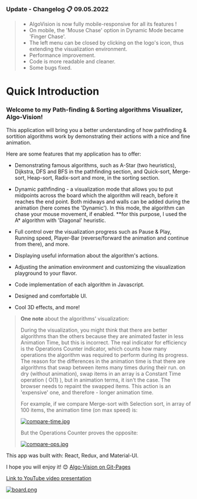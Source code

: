 ### Update - Changelog :clipboard: 09.05.2022

> - AlgoVision is now fully mobile-responsive for all its features !
> - On mobile, the 'Mouse Chase' option in Dynamic Mode became 'Finger Chase'.
> - The left menu can be closed by clicking on the logo's icon, thus extending the visualization environment.
> - Performance improvement.
> - Code is more readable and cleaner.
> - Some bugs fixed.

# Quick Introduction

### Welcome to my Path-finding & Sorting algorithms Visualizer, **Algo-Vision**!

This application will bring you a better understanding of how pathfinding & sortition algorithms work by
demonstrating their actions with a nice and fine animation.

Here are some features that my application has to offer:

- Demonstrating famous algorithms, such as A-Star (two heuristics), Dijkstra, DFS and BFS in the pathfinding section,
  and Quick-sort, Merge-sort, Heap-sort, Radix-sort and more, in the sorting section.

- Dynamic pathfinding - a visualization mode that allows you to put midpoints across the board which the
  algorithm will reach, before it reaches the end point. Both midways and walls can be added during the animation (here comes the 'Dynamic').
  In this mode, the algorithm can chase your mouse movement, if enabled.
  \*\*for this purpose, I used the A\* algorithm with 'Diagonal' heuristic.

- Full control over the visualization progress such as Pause & Play, Running speed, Player-Bar (reverse/forward the animation and continue from there), and more.

- Displaying useful information about the algorithm's actions.

- Adjusting the animation environment and customizing the visualization playground to your flavor.

- Code implementation of each algorithm in Javascript.

- Designed and comfortable UI.

- Cool 3D effects, and more!

> **One note** about the algorithms' visualization:
>
> During the visualization, you might think that there are better algorithms than the others because they are animated faster in less Animation Time, but this is incorrect. The real indicator for efficiency is the Operations Counter indicator, which counts how many operations the algorithm was required to perform during its progress. The reason for the differences in the animation time is that there are algorithms that swap between items many times during their run. on dry (without animation), swap items in an array is a Constant Time operation ( O(1) ), but in animation terms, it isn't the case. The browser needs to repaint the swapped items. This action is an 'expensive' one, and therefore - longer animation time.
>
> For example, if we compare Merge-sort with Selection sort, in array of 100 items, the animation time (on max speed) is:
>
> [![compare-time.jpg](https://i.postimg.cc/8kRnBV9D/compare-time.jpg)](https://postimg.cc/DmzgnR7Y)
>
> But the Operations Counter proves the opposite:
>
> [![compare-ops.jpg](https://i.postimg.cc/2ykd7gL8/compare-ops.jpg)](https://postimg.cc/Q9zWX4qR)

This app was built with: React, Redux, and Material-UI.

I hope you will enjoy it! :blush: [Algo-Vision on Git-Pages](https://eliya-shalom.github.io/Algo-Vision/)

[Link to YouTube video presentation](https://www.youtube.com/watch?v=3FV6WjjJI78)

[![board.png](https://i.postimg.cc/MGnwnFr1/board.png)](https://postimg.cc/94HKSJ2f)
